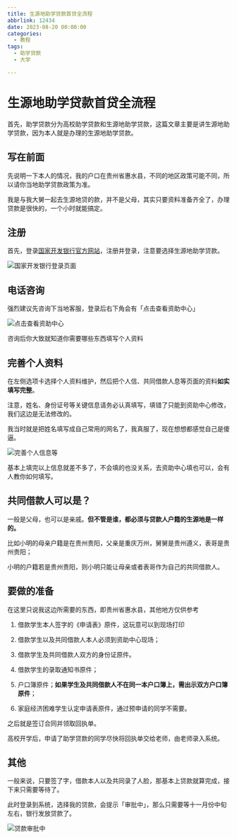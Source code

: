 ```yaml
---
title: 生源地助学贷款首贷全流程
abbrlink: 12434
date: 2023-08-20 00:00:00
categories:
  - 教程
tags:
  - 助学贷款
  - 大学

---
```


# 生源地助学贷款首贷全流程

首先，助学贷款分为高校助学贷款和生源地助学贷款，这篇文章主要是讲生源地助学贷款，因为本人就是办理的生源地助学贷款。

## 写在前面

先说明一下本人的情况，我的户口在贵州省惠水县，不同的地区政策可能不同，所以请你当地助学贷款政策为准。

我是与我大舅一起去生源地贷的款，并不是父母，其实只要资料准备齐全了，办理贷款是很快的，一个小时就能搞定。

## 注册

首先，登录[国家开发银行官方网站](https://www.csls.cdb.com.cn/)，注册并登录，注意要选择生源地助学贷款。

![国家开发银行登录页面](https://gallery.yxzi.xyz/galleries/2023/10/18/%E5%9B%BD%E5%AE%B6%E5%BC%80%E5%8F%91%E9%93%B6%E8%A1%8C%E7%99%BB%E5%BD%95%E9%A1%B5%E9%9D%A2.png)

## 电话咨询

强烈建议先咨询下当地客服，登录后右下角会有「点击查看资助中心」

![点击查看资助中心](https://gallery.yxzi.xyz/galleries/2023/10/18/%E7%82%B9%E5%87%BB%E6%9F%A5%E7%9C%8B%E8%B5%84%E5%8A%A9%E4%B8%AD%E5%BF%83.png)

咨询后你大致就知道你需要哪些东西填写个人资料

## 完善个人资料

在左侧选项卡选择个人资料维护，然后把个人信、共同借款人息等页面的资料**如实填写完整**。

注意，姓名、身份证号等关键信息请务必认真填写，填错了只能到资助中心修改，我们这边是无法修改的。

我当时就是把姓名填写成自己常用的网名了，我真服了，现在想想都感觉自己是傻逼。

![完善个人信息等](https://gallery.yxzi.xyz/galleries/2023/10/18/%E5%AE%8C%E5%96%84%E4%B8%AA%E4%BA%BA%E4%BF%A1%E6%81%AF%E7%AD%89.png)



基本上填完以上信息就差不多了，不会填的也没关系，去资助中心填也可以，会有人教你如何填写。

## 共同借款人可以是？

一般是父母，也可以是亲戚。**但不管是谁，都必须与贷款人户籍的生源地是一样的。**

比如小明的母亲户籍是在贵州贵阳，父亲是重庆万州，舅舅是贵州遵义，表哥是贵州贵阳；

小明的户籍若是贵州贵阳，则小明只能让母亲或者表哥作为自己的共同借款人。

## 要做的准备

在这里只说我这边所需要的东西，即贵州省惠水县，其他地方仅供参考

1. 借款学生本人签字的《申请表》原件，这玩意可以到现场打印

2. 借款学生以及共同借款人本人必须到资助中心现场；
3. 借款学生及共同借款人双方的身份证原件。

4. 借款学生的录取通知书原件；

5. 户口簿原件；**如果学生及共同借款人不在同一本户口簿上，需出示双方户口簿原件**；
6. 家庭经济困难学生认定申请表原件，通过预申请的同学不需要。

之后就是签订合同并领取回执单。

高校开学后，申请了助学贷款的同学尽快将回执单交给老师，由老师录入系统。

## 其他

一般来说，只要签了字，借款本人以及共同录了人脸，那基本上贷款就算完成，接下来只需要等待了。

此时登录到系统，选择我的贷款，会提示「审批中」，那么只需要等十一月份中旬左右，银行发放贷款了。

![贷款审批中](https://gallery.yxzi.xyz/galleries/2023/10/18/%E8%B4%B7%E6%AC%BE%E5%AE%A1%E6%89%B9%E4%B8%AD.png)